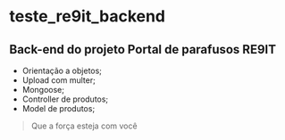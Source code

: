# teste_re9it_backend

## Back-end do projeto Portal de parafusos RE9IT

* Orientação a objetos;
* Upload com multer;
* Mongoose;
* Controller de produtos;
* Model de produtos;

> Que a força esteja com você
